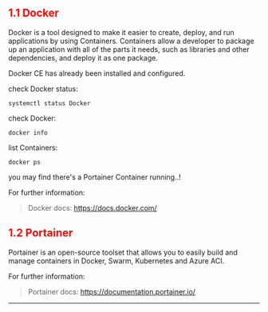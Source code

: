 ## <font color='red'> 1.1 Docker </font>
Docker is a tool designed to make it easier to create, deploy, and run applications by using Containers. Containers allow a developer to package up an application with all of the parts it needs, such as libraries and other dependencies, and deploy it as one package. 

Docker CE has already been installed and configured.

check Docker status:
```
systemctl status Docker
```
check Docker:
```
docker info
```
list Containers:
```
docker ps
```
you may find there's a Portainer Container running..!  

For further information:  

> Docker docs: https://docs.docker.com/


## <font color='red'> 1.2 Portainer </font>
Portainer is an open-source toolset that allows you to easily build and manage containers in Docker, Swarm, Kubernetes and Azure ACI.



For further information:  

> Portainer docs: https://documentation.portainer.io/


---